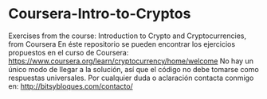 # Coursera-Intro-to-Cryptos
Exercises from the course: Introduction to Crypto and Cryptocurrencies, from Coursera
En éste repositorio se pueden encontrar los ejercicios propuestos en el curso de Coursera: https://www.coursera.org/learn/cryptocurrency/home/welcome
No hay un único modo de llegar a la solución, así que el código no debe tomarse como respuestas universales.
Por cualquier duda o aclaración contacta conmigo en: http://bitsybloques.com/contacto/
